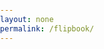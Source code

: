 ```yaml
---
layout: none
permalink: /flipbook/
---
```


<!DOCTYPE html>
<html lang="en">
<head>
  <meta charset="UTF-8" />
  <meta name="viewport" content="width=device-width, initial-scale=1.0" />
  <title>Flipbook Gallery</title>
</head>
<body style="margin:0; padding:0;">

<div style="width:100vw; height:100vh;">
  <a href="https://89dd0892-trial.flowpaper.com/finalGallery/"
     class="fp-embed"
     data-fp-width="100%"
     data-fp-height="100%"
     style="display:block; width:100%; height:100%;">
  </a>
</div>

<script async defer src="https://cdn-online.flowpaper.com/zine/3.9.1/js/embed.min.js"></script>

</body>
</html>
